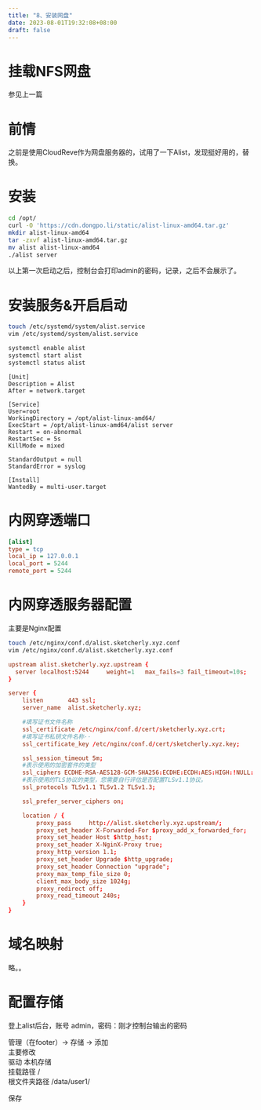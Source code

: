 ```yaml
---
title: "8、安装网盘"
date: 2023-08-01T19:32:08+08:00
draft: false
---
```


# 挂载NFS网盘
参见上一篇

# 前情
之前是使用CloudReve作为网盘服务器的，试用了一下Alist，发现挺好用的，替换。

# 安装
``` bash
cd /opt/
curl -O 'https://cdn.dongpo.li/static/alist-linux-amd64.tar.gz'
mkdir alist-linux-amd64
tar -zxvf alist-linux-amd64.tar.gz
mv alist alist-linux-amd64
./alist server
```

以上第一次启动之后，控制台会打印admin的密码，记录，之后不会展示了。

# 安装服务&开启启动

``` bash
touch /etc/systemd/system/alist.service
vim /etc/systemd/system/alist.service

systemctl enable alist
systemctl start alist
systemctl status alist
```

```
[Unit]
Description = Alist
After = network.target

[Service]
User=root
WorkingDirectory = /opt/alist-linux-amd64/
ExecStart = /opt/alist-linux-amd64/alist server
Restart = on-abnormal
RestartSec = 5s
KillMode = mixed

StandardOutput = null
StandardError = syslog

[Install]
WantedBy = multi-user.target
```

# 内网穿透端口

``` ini
[alist]
type = tcp
local_ip = 127.0.0.1
local_port = 5244
remote_port = 5244
```


# 内网穿透服务器配置
主要是Nginx配置

``` bash
touch /etc/nginx/conf.d/alist.sketcherly.xyz.conf
vim /etc/nginx/conf.d/alist.sketcherly.xyz.conf
```

``` conf
upstream alist.sketcherly.xyz.upstream {
  server localhost:5244     weight=1   max_fails=3 fail_timeout=10s;
}

server {
    listen       443 ssl;
    server_name  alist.sketcherly.xyz;

    #填写证书文件名称
    ssl_certificate /etc/nginx/conf.d/cert/sketcherly.xyz.crt;
    #填写证书私钥文件名称··
    ssl_certificate_key /etc/nginx/conf.d/cert/sketcherly.xyz.key;

    ssl_session_timeout 5m;
    #表示使用的加密套件的类型
    ssl_ciphers ECDHE-RSA-AES128-GCM-SHA256:ECDHE:ECDH:AES:HIGH:!NULL:!aNULL:!MD5:!ADH:!RC4;
    #表示使用的TLS协议的类型，您需要自行评估是否配置TLSv1.1协议。
    ssl_protocols TLSv1.1 TLSv1.2 TLSv1.3;

    ssl_prefer_server_ciphers on;

    location / {
        proxy_pass     http://alist.sketcherly.xyz.upstream/;
        proxy_set_header X-Forwarded-For $proxy_add_x_forwarded_for;
        proxy_set_header Host $http_host;
        proxy_set_header X-NginX-Proxy true;
        proxy_http_version 1.1;
        proxy_set_header Upgrade $http_upgrade;
        proxy_set_header Connection "upgrade";
        proxy_max_temp_file_size 0;
        client_max_body_size 1024g;
        proxy_redirect off;
        proxy_read_timeout 240s;
    }
}
```

# 域名映射
略。。

# 配置存储
登上alist后台，账号 admin，密码：刚才控制台输出的密码  

管理（在footer）-> 存储 -> 添加  
主要修改  
驱动 本机存储  
挂载路径 /  
根文件夹路径 /data/user1/  

保存